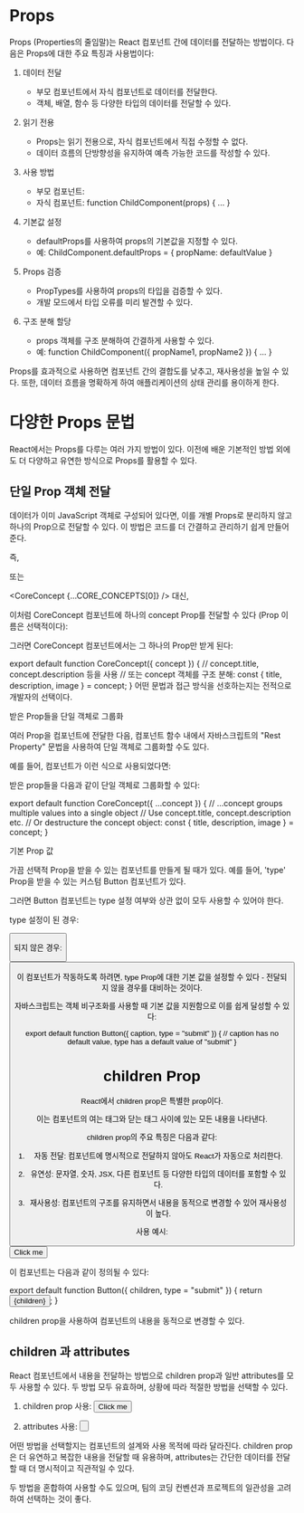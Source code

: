 # Props

Props (Properties의 줄임말)는 React 컴포넌트 간에 데이터를 전달하는 방법이다. 다음은 Props에 대한 주요 특징과 사용법이다:

1. 데이터 전달

   - 부모 컴포넌트에서 자식 컴포넌트로 데이터를 전달한다.
   - 객체, 배열, 함수 등 다양한 타입의 데이터를 전달할 수 있다.

2. 읽기 전용

   - Props는 읽기 전용으로, 자식 컴포넌트에서 직접 수정할 수 없다.
   - 데이터 흐름의 단방향성을 유지하여 예측 가능한 코드를 작성할 수 있다.

3. 사용 방법

   - 부모 컴포넌트: <ChildComponent propName={value} />
   - 자식 컴포넌트: function ChildComponent(props) { ... }

4. 기본값 설정

   - defaultProps를 사용하여 props의 기본값을 지정할 수 있다.
   - 예: ChildComponent.defaultProps = { propName: defaultValue }

5. Props 검증

   - PropTypes를 사용하여 props의 타입을 검증할 수 있다.
   - 개발 모드에서 타입 오류를 미리 발견할 수 있다.

6. 구조 분해 할당
   - props 객체를 구조 분해하여 간결하게 사용할 수 있다.
   - 예: function ChildComponent({ propName1, propName2 }) { ... }

Props를 효과적으로 사용하면 컴포넌트 간의 결합도를 낮추고, 재사용성을 높일 수 있다. 또한, 데이터 흐름을 명확하게 하여 애플리케이션의 상태 관리를 용이하게 한다.

# 다양한 Props 문법

React에서는 Props를 다루는 여러 가지 방법이 있다. 이전에 배운 기본적인 방법 외에도 더 다양하고 유연한 방식으로 Props를 활용할 수 있다.

## 단일 Prop 객체 전달

데이터가 이미 JavaScript 객체로 구성되어 있다면, 이를 개별 Props로 분리하지 않고 하나의 Prop으로 전달할 수 있다. 이 방법은 코드를 더 간결하고 관리하기 쉽게 만들어 준다.

즉,

<CoreConcept
  title={CORE_CONCEPTS[0].title}
  description={CORE_CONCEPTS[0].description}  
  image={CORE_CONCEPTS[0].image} />
또는

<CoreConcept
{...CORE_CONCEPTS[0]} />
대신,

이처럼 CoreConcept 컴포넌트에 하나의 concept Prop를 전달할 수 있다 (Prop 이름은 선택적이다):

<CoreConcept
  concept={CORE_CONCEPTS[0]} />
그러면 CoreConcept 컴포넌트에서는 그 하나의 Prop만 받게 된다:

export default function CoreConcept({ concept }) {
// concept.title, concept.description 등을 사용
// 또는 concept 객체를 구조 분해: const { title, description, image } = concept;
}
어떤 문법과 접근 방식을 선호하는지는 전적으로 개발자의 선택이다.

받은 Prop들을 단일 객체로 그룹화

여러 Prop을 컴포넌트에 전달한 다음, 컴포넌트 함수 내에서 자바스크립트의 "Rest Property" 문법을 사용하여 단일 객체로 그룹화할 수도 있다.

예를 들어, 컴포넌트가 이런 식으로 사용되었다면:

<CoreConcept
  title={CORE_CONCEPTS[0].title}
  description={CORE_CONCEPTS[0].description}  
  image={CORE_CONCEPTS[0].image} />

받은 prop들을 다음과 같이 단일 객체로 그룹화할 수 있다:

export default function CoreConcept({ ...concept }) {
// ...concept groups multiple values into a single object
// Use concept.title, concept.description etc.
// Or destructure the concept object: const { title, description, image } = concept;
}

기본 Prop 값

가끔 선택적 Prop을 받을 수 있는 컴포넌트를 만들게 될 때가 있다. 예를 들어, 'type' Prop을 받을 수 있는 커스텀 Button 컴포넌트가 있다.

그러면 Button 컴포넌트는 type 설정 여부와 상관 없이 모두 사용할 수 있어야 한다.

type 설정이 된 경우:

<Button type="submit" caption="My Button" />

되지 않은 경우:

<Button caption="My Button" />

이 컴포넌트가 작동하도록 하려면, type Prop에 대한 기본 값을 설정할 수 있다 - 전달되지 않을 경우를 대비하는 것이다.

자바스크립트는 객체 비구조화를 사용할 때 기본 값을 지원함으로 이를 쉽게 달성할 수 있다:

export default function Button({ caption, type = "submit" }) {
// caption has no default value, type has a default value of "submit"
}

# children Prop

React에서 children prop은 특별한 prop이다.

이는 컴포넌트의 여는 태그와 닫는 태그 사이에 있는 모든 내용을 나타낸다.

children prop의 주요 특징은 다음과 같다:

1. 자동 전달: 컴포넌트에 명시적으로 전달하지 않아도 React가 자동으로 처리한다.

2. 유연성: 문자열, 숫자, JSX, 다른 컴포넌트 등 다양한 타입의 데이터를 포함할 수 있다.

3. 재사용성: 컴포넌트의 구조를 유지하면서 내용을 동적으로 변경할 수 있어 재사용성이 높다.

사용 예시:

<Button>Click me</Button>

이 컴포넌트는 다음과 같이 정의될 수 있다:

export default function Button({ children, type = "submit" }) {
return <button type={type}>{children}</button>;
}

children prop을 사용하여 컴포넌트의 내용을 동적으로 변경할 수 있다.

## children 과 attributes

React 컴포넌트에서 내용을 전달하는 방법으로 children prop과 일반 attributes를 모두 사용할 수 있다. 두 방법 모두 유효하며, 상황에 따라 적절한 방법을 선택할 수 있다.

1. children prop 사용:
   <Button>Click me</Button>

2. attributes 사용:
   <Button text="Click me" />

어떤 방법을 선택할지는 컴포넌트의 설계와 사용 목적에 따라 달라진다. children prop은 더 유연하고 복잡한 내용을 전달할 때 유용하며, attributes는 간단한 데이터를 전달할 때 더 명시적이고 직관적일 수 있다.

두 방법을 혼합하여 사용할 수도 있으며, 팀의 코딩 컨벤션과 프로젝트의 일관성을 고려하여 선택하는 것이 좋다.
